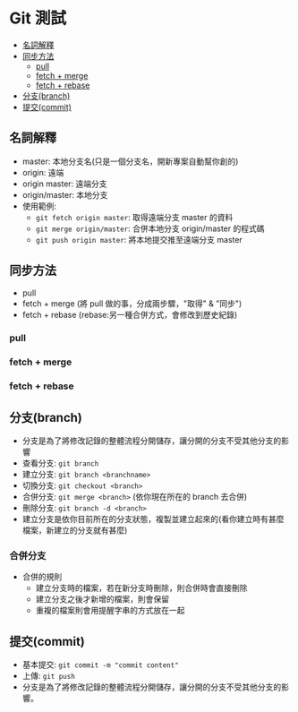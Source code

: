 # Git 測試
*  <a href="#名詞解釋">名詞解釋</a>
*  <a href="#同步方法">同步方法</a>
    *  <a href="#pull">pull</a>
    *  <a href="#fetch-merge">fetch + merge</a>
    *  <a href="#fetch-rebase">fetch + rebase</a>
*  <a href="#分支branch">分支(branch)</a>
*  <a href="#提交commit">提交(commit)</a>


## 名詞解釋
*  master: 本地分支名(只是一個分支名，開新專案自動幫你創的)
*  origin: 遠端
*  origin master: 遠端分支
*  origin/master: 本地分支
*  使用範例: 
    *  ```git fetch origin master```: 取得遠端分支 master 的資料
    *  ```git merge origin/master```: 合併本地分支 origin/master 的程式碼
    *  ```git push origin master```: 將本地提交推至遠端分支 master
## 同步方法
*  pull
*  fetch + merge (將 pull 做的事，分成兩步驟，"取得" & "同步")
*  fetch + rebase (rebase:另一種合併方式，會修改到歷史紀錄)

### pull

### fetch + merge

### fetch + rebase

## 分支(branch)
*  分支是為了將修改記錄的整體流程分開儲存，讓分開的分支不受其他分支的影響
*  查看分支: ```git branch```
*  建立分支: ```git branch <branchname>```
*  切換分支: ```git checkout <branch>```
*  合併分支: ```git merge <branch>``` (依你現在所在的 branch 去合併)
*  刪除分支: ```git branch -d <branch>```
*  建立分支是依你目前所在的分支狀態，複製並建立起來的(看你建立時有甚麼檔案，新建立的分支就有甚麼)

### 合併分支
*  合併的規則
    *  建立分支時的檔案，若在新分支時刪除，則合併時會直接刪除
    *  建立分支之後才新增的檔案，則會保留
    *  重複的檔案則會用提醒字串的方式放在一起

## 提交(commit)
*  基本提交: ```git commit -m "commit content"```
*  上傳: ```git push```
*  分支是為了將修改記錄的整體流程分開儲存，讓分開的分支不受其他分支的影響。
